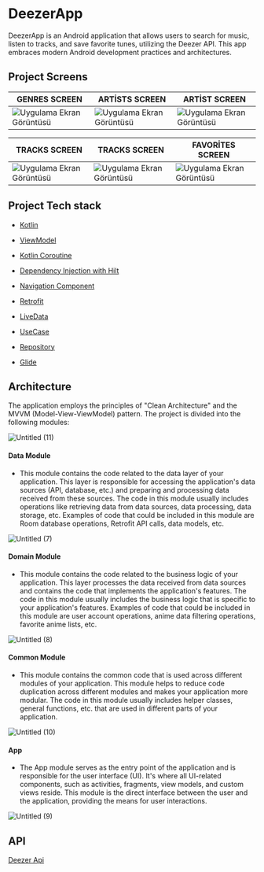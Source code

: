 # DeezerApp

DeezerApp is an Android application that allows users to search for music, listen to tracks, and save favorite tunes, utilizing the Deezer API. This app embraces modern Android development practices and architectures.

## Project Screens
GENRES SCREEN | ARTİSTS SCREEN | ARTİST SCREEN | 
--- | --- | --- | 
![Uygulama Ekran Görüntüsü](https://github.com/sahinkaradeniz/DeezerApp/assets/85341568/7446cc9a-1510-45d8-b1b1-4af847d08010) |![Uygulama Ekran Görüntüsü](https://github.com/sahinkaradeniz/DeezerApp/assets/85341568/2435ab2e-cedf-43d8-8fa3-658826734853) |![Uygulama Ekran Görüntüsü](https://github.com/sahinkaradeniz/DeezerApp/assets/85341568/222b4268-4ef8-40dc-8002-3800bc3595bf) |

TRACKS SCREEN | TRACKS SCREEN | FAVORİTES SCREEN | 
--- | --- | --- | 
![Uygulama Ekran Görüntüsü](https://github.com/sahinkaradeniz/DeezerApp/assets/85341568/8178eb87-b916-4f3e-acef-afbdb1a97c8d) |![Uygulama Ekran Görüntüsü](https://github.com/sahinkaradeniz/DeezerApp/assets/85341568/7ce1747a-36de-4724-9512-68c99419338b) |![Uygulama Ekran Görüntüsü](https://github.com/sahinkaradeniz/DeezerApp/assets/85341568/3209af73-a96d-4a8f-ae61-81a2fc655658) |

## Project Tech stack 

- [Kotlin](https://developer.android.com/kotlin)
 
- [ViewModel](https://developer.android.com/topic/libraries/architecture/viewmodel)

- [Kotlin Coroutine](https://developer.android.com/kotlin/coroutines)
 
- [Dependency Injection with Hilt](https://developer.android.com/training/dependency-injection/hilt-android)

- [Navigation Component](https://developer.android.com/guide/navigation)

- [Retrofit](https://square.github.io/retrofit/)

- [LiveData](https://developer.android.com/topic/libraries/architecture/livedata)

- [UseCase](https://developer.android.com/topic/architecture/domain-layer)

- [Repository](https://developer.android.com/topic/architecture/data-layer)

- [Glide ](https://github.com/bumptech/glide)

## Architecture
The application employs the principles of "Clean Architecture" and the MVVM (Model-View-ViewModel) pattern. 
The project is divided into the following modules:

![Untitled (11)](https://github.com/sahinkaradeniz/DeezerApp/assets/85341568/fd868497-ee0e-4787-877d-1d965d13845f)
#### Data Module

* This module contains the code related to the data layer of your application. This layer is responsible for accessing the application's data sources (API, database, etc.) and preparing and processing data received from these sources. The code in this module usually includes operations like retrieving data from data sources, data processing, data storage, etc. Examples of code that could be included in this module are Room database operations, Retrofit API calls, data models, etc.


![Untitled (7)](https://github.com/sahinkaradeniz/DeezerApp/assets/85341568/b45bd6ef-3d6e-4fad-a854-838bf895188a)

#### Domain Module

* This module contains the code related to the business logic of your application. This layer processes the data received from data sources and contains the code that implements the application's features. The code in this module usually includes the business logic that is specific to your application's features. Examples of code that could be included in this module are user account operations, anime data filtering operations, favorite anime lists, etc.

![Untitled (8)](https://github.com/sahinkaradeniz/DeezerApp/assets/85341568/af550895-a7e7-45f5-8d3d-80f1021cdf4e)

#### Common Module

* This module contains the common code that is used across different modules of your application. This module helps to reduce code duplication across different modules and makes your application more modular. The code in this module usually includes helper classes, general functions, etc. that are used in different parts of your application.

![Untitled (10)](https://github.com/sahinkaradeniz/DeezerApp/assets/85341568/2f568752-a3f0-4c95-936f-f1127ab67d22)

#### App

* The App module serves as the entry point of the application and is responsible for the user interface (UI). It's where all UI-related components, such as activities, fragments, view models, and custom views reside. This module is the direct interface between the user and the application, providing the means for user interactions.

![Untitled (9)](https://github.com/sahinkaradeniz/DeezerApp/assets/85341568/08493839-79e7-42cd-9fa0-e8b16bf50a78)

## API

[Deezer Api](https://developers.deezer.com/api/)


